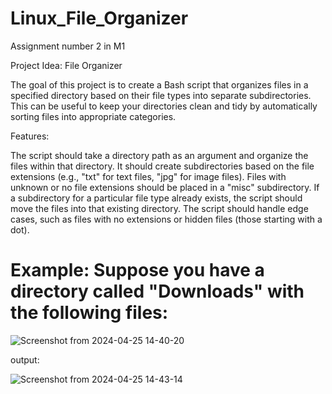 # Linux_File_Organizer
Assignment number 2 in M1

Project Idea: File Organizer

The goal of this project is to create a Bash script that organizes files in a specified directory based on their file types into separate subdirectories. This can be useful to keep your directories clean and tidy by automatically sorting files into appropriate categories.

Features:

The script should take a directory path as an argument and organize the files within that directory.
It should create subdirectories based on the file extensions (e.g., "txt" for text files, "jpg" for image files).
Files with unknown or no file extensions should be placed in a "misc" subdirectory.
If a subdirectory for a particular file type already exists, the script should move the files into that existing directory.
The script should handle edge cases, such as files with no extensions or hidden files (those starting with a dot).

# Example: Suppose you have a directory called "Downloads" with the following files:
![Screenshot from 2024-04-25 14-40-20](https://github.com/AhmedYehia07/Linux_File_Organizer/assets/150455756/f32dbe09-ab14-48bb-8e4e-8177a2aba25b)

output:

![Screenshot from 2024-04-25 14-43-14](https://github.com/AhmedYehia07/Linux_File_Organizer/assets/150455756/0c801975-83b6-4c9d-97d4-68c13fba4038)
